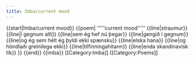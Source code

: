 ```yaml
---
title: Imba/current mood
---
```


<level b1/>
{{start|Imba/current mood}}
{{poem|
'''''current mood'''''
{{line|straumur}}
{{line|í gegnum allt}}
{{line|sem ég hef nú þegar}}
{{line|gengið í gegnum}}
{{line|og ég sem hélt ég þyldi ekki spænsku}}
{{line|elska hana}}
{{line|og höndlaði greinilega ekki}}
{{line|tilfinningahitann}}
{{line|enda skandinavísk tík}}
}}
{{end}}
{{imba}}
[[Category:Imba]]
[[Category:Poems]]